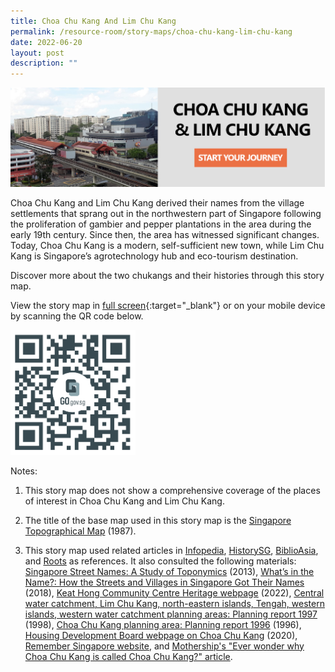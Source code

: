 ```yaml
---
title: Choa Chu Kang And Lim Chu Kang
permalink: /resource-room/story-maps/choa-chu-kang-lim-chu-kang
date: 2022-06-20
layout: post
description: ""
---
```

[<img src="/images/storymap-image-cck-lck-1.png" alt="storymap-choa-chu-kang-and-lim-chu-kang"/>](https://go.gov.sg/9hoyq5)

Choa Chu Kang and Lim Chu Kang derived their names from the village settlements that sprang out in the northwestern part of Singapore following the proliferation of gambier and pepper plantations in the area during the early 19th century. Since then, the area has witnessed significant changes. Today, Choa Chu Kang is a modern, self-sufficient new town, while Lim Chu Kang is Singapore’s agrotechnology hub and eco-tourism destination.  
  
Discover more about the two chukangs and their histories through this story map.

View the story map in [full screen](https://go.gov.sg/9hoyq5){:target="_blank"} or on your mobile device by scanning the QR code below.

<img src="/images/qr-code-storymap-cck-lck.png" alt="qr-code-storymap-choa-chu-kang-and-lim-chu-kang" style="width:200px;" />

Notes:

1. This story map does not show a comprehensive coverage of the places of interest in Choa Chu Kang and Lim Chu Kang.

2. The title of the base map used in this story map is the [Singapore Topographical Map]( https://www.nas.gov.sg/archivesonline/maps_building_plans/record-details/fb66894d-115c-11e3-83d5-0050568939ad) (1987).

3. This story map used related articles in [Infopedia](https://eresources.nlb.gov.sg/infopedia/), [HistorySG](http://eresources.nlb.gov.sg/history), [BiblioAsia](https://www.nlb.gov.sg/Browse/BiblioAsia.aspx), and [Roots](https://www.roots.sg/) as references. It also consulted the following materials: [Singapore Street Names: A Study of Toponymics](https://eservice.nlb.gov.sg/item_holding.aspx?bid=200123850) (2013), [What’s in the Name?: How the Streets and Villages in Singapore Got Their Names](https://eservice.nlb.gov.sg/item_holding.aspx?bid=202924449) (2018), [Keat Hong Community Centre Heritage webpage](https://www.keathong.sg/heritage.php) (2022), [Central water catchment, Lim Chu Kang, north-eastern islands, Tengah, western islands, western water catchment planning areas: Planning report 1997](http://eservice.nlb.gov.sg/item_holding.aspx?bid=8241186) (1998), [Choa Chu Kang planning area: Planning report 1996](http://eservice.nlb.gov.sg/item_holding.aspx?bid=7674395) (1996), [Housing Development Board webpage on Choa Chu Kang](https://www.hdb.gov.sg/about-us/history/hdb-towns-your-home/choa-chu-kang) (2020),  [Remember Singapore website](https://remembersingapore.org/tag/choa-chu-kang/), and [Mothership's "Ever wonder why Choa Chu Kang is called Choa Chu Kang?" article](https://mothership.sg/2016/10/ever-wonder-why-choa-chu-kang-is-called-choa-chu-kang/).